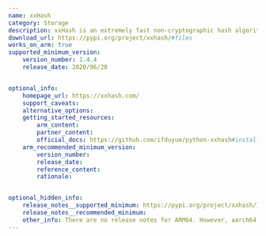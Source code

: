```yaml
---
name: xxHash
category: Storage
description: xxHash is an extremely fast non-cryptographic hash algorithm, working at RAM speed limit. It is proposed in four flavors (XXH32, XXH64, XXH3_64bits and XXH3_128bits). 
download_url: https://pypi.org/project/xxhash/#files
works_on_arm: true
supported_minimum_version:
    version_number: 1.4.4
    release_date: 2020/06/20


optional_info:
    homepage_url: https://xxhash.com/
    support_caveats:
    alternative_options:
    getting_started_resources:
        arm_content:
        partner_content:
        official_docs: https://github.com/ifduyue/python-xxhash#installation
    arm_recommended_minimum_version:
        version_number:
        release_date:
        reference_content:
        rationale:


optional_hidden_info:
    release_notes__supported_minimum: https://pypi.org/project/xxhash/1.4.4/#files
    release_notes__recommended_minimum:
    other_info: There are no release notes for ARM64. However, aarch64 binaries are published from 1.4.4 release.
---
```


